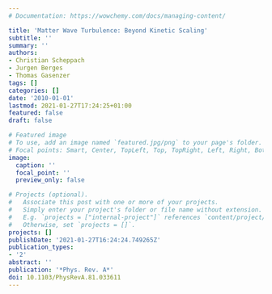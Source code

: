 ```yaml
---
# Documentation: https://wowchemy.com/docs/managing-content/

title: 'Matter Wave Turbulence: Beyond Kinetic Scaling'
subtitle: ''
summary: ''
authors:
- Christian Scheppach
- Jurgen Berges
- Thomas Gasenzer
tags: []
categories: []
date: '2010-01-01'
lastmod: 2021-01-27T17:24:25+01:00
featured: false
draft: false

# Featured image
# To use, add an image named `featured.jpg/png` to your page's folder.
# Focal points: Smart, Center, TopLeft, Top, TopRight, Left, Right, BottomLeft, Bottom, BottomRight.
image:
  caption: ''
  focal_point: ''
  preview_only: false

# Projects (optional).
#   Associate this post with one or more of your projects.
#   Simply enter your project's folder or file name without extension.
#   E.g. `projects = ["internal-project"]` references `content/project/deep-learning/index.md`.
#   Otherwise, set `projects = []`.
projects: []
publishDate: '2021-01-27T16:24:24.749265Z'
publication_types:
- '2'
abstract: ''
publication: '*Phys. Rev. A*'
doi: 10.1103/PhysRevA.81.033611
---
```

